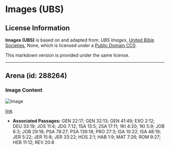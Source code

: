 # Images (UBS)

## License Information

**Images (UBS)** is based on and adapted from: _UBS Images_, [United Bible Societies](https://unitedbiblesocieties.org/), None, which is licensed under a [Public Domain CC0](https://creativecommons.org/public-domain/cc0/).

This markdown version is provided under the same license.



--------------------------------

## Arena (id: 288264)

### Image Content

![Image](https://cdn.aquifer.bible/aquifer-content/resources/Media/WEB-0785_sand.jpg)

[link](https://cdn.aquifer.bible/aquifer-content/resources/Media/WEB-0785_sand.jpg)

* **Associated Passages:** GEN 22:17; GEN 32:13; GEN 41:49; EXO 2:12; DEU 33:19; JOS 11:4; JDG 7:12; 1SA 13:5; 2SA 17:11; 1KI 4:20; 1KI 5:9; JOB 6:3; JOB 29:18; PSA 78:27; PSA 139:18; PRO 27:3; ISA 10:22; ISA 48:19; JER 5:22; JER 15:8; JER 33:22; HOS 2:1; HAB 1:9; MAT 7:26; ROM 9:27; HEB 11:12; REV 20:8

